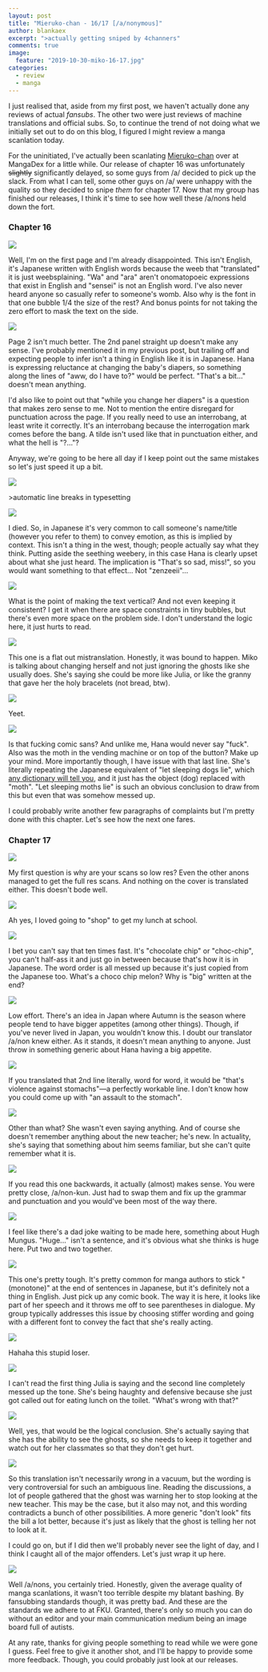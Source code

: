 ```yaml
---
layout: post
title: "Mieruko-chan - 16/17 [/a/nonymous]"
author: blankaex
excerpt: ">actually getting sniped by 4channers"
comments: true
image:
  feature: "2019-10-30-miko-16-17.jpg"
categories:
  - review
  - manga
---
```


I just realised that, aside from my first post, we haven't actually done any reviews of actual _fansubs_. The other two were just reviews of machine translations and official subs. So, to continue the trend of not doing what we initially set out to do on this blog, I figured I might review a manga scanlation today.

For the uninitiated, I've actually been scanlating [Mieruko-chan](https://mangadex.org/title/31792/mieruko-chan) over at MangaDex for a little while. Our release of chapter 16 was unfortunately ~~slightly~~ significantly delayed, so some guys from /a/ decided to pick up the slack. From what I can tell, some other guys on /a/ were unhappy with the quality so they decided to snipe _them_ for chapter 17. Now that my group has finished our releases, I think it's time to see how well these /a/nons held down the fort.

### Chapter 16

![](https://i.imgur.com/EyC35ys.png)

Well, I'm on the first page and I'm already disappointed. This isn't English, it's Japanese written with English words because the weeb that "translated" it is just weebsplaining. "Wa" and "ara" aren't onomatopoeic expressions that exist in English and "sensei" is not an English word. I've also never heard anyone so casually refer to someone's womb. Also why is the font in that one bubble 1/4 the size of the rest? And bonus points for not taking the zero effort to mask the text on the side.

![](https://i.imgur.com/UYxQD5v.png)

Page 2 isn't much better. The 2nd panel straight up doesn't make any sense. I've probably mentioned it in my previous post, but trailing off and expecting people to infer isn't a thing in English like it is in Japanese. Hana is expressing reluctance at changing the baby's diapers, so something along the lines of "aww, do I have to?" would be perfect. "That's a bit..." doesn't mean anything.

I'd also like to point out that "while you change her diapers" is a question that makes zero sense to me. Not to mention the entire disregard for punctuation across the page. If you really need to use an interrobang, at least write it correctly. It's an interrobang because the interrogation mark comes before the bang. A tilde isn't used like that in punctuation either, and what the hell is "?..."?

Anyway, we're going to be here all day if I keep point out the same mistakes so let's just speed it up a bit.

![](https://i.imgur.com/eKAffE0.png)

&gt;automatic line breaks in typesetting

![](https://i.imgur.com/J8OyQnt.png)

I died. So, in Japanese it's very common to call someone's name/title (however you refer to them) to convey emotion, as this is implied by context. This isn't a thing in the west, though; people actually say what they think. Putting aside the seething weebery, in this case Hana is clearly upset about what she just heard. The implication is "That's so sad, miss!", so you would want something to that effect... Not "zenzeeii"...

![](https://i.imgur.com/lbxjP3W.png)

What is the point of making the text vertical? And not even keeping it consistent? I get it when there are space constraints in tiny bubbles, but there's even more space on the problem side. I don't understand the logic here, it just hurts to read.

![](https://i.imgur.com/yaX1dz0.png)

This one is a flat out mistranslation. Honestly, it was bound to happen. Miko is talking about changing herself and not just ignoring the ghosts like she usually does. She's saying she could be more like Julia, or like the granny that gave her the holy bracelets (not bread, btw).

![](https://i.imgur.com/wUCu6fH.png)

Yeet.

![](https://i.imgur.com/Wi6xAtz.png)

Is that fucking comic sans? And unlike me, Hana would never say "fuck". Also was the moth in the vending machine or on top of the button? Make up your mind. More importantly though, I have issue with that last line. She's literally repeating the Japanese equivalent of "let sleeping dogs lie", which [any dictionary will tell you](https://jisho.org/search/%E8%A7%A6%E3%82%89%E3%81%AC%E7%A5%9E%E3%81%AB%E7%A5%9F%E3%82%8A%E3%81%AA%E3%81%97), and it just has the object (dog) replaced with "moth". "Let sleeping moths lie" is such an obvious conclusion to draw from this but even that was somehow messed up.

I could probably write another few paragraphs of complaints but I'm pretty done with this chapter. Let's see how the next one fares.

### Chapter 17

![](https://i.imgur.com/vmtIA0A.png)

My first question is why are your scans so low res? Even the other anons managed to get the full res scans. And nothing on the cover is translated either. This doesn't bode well.

![](https://i.imgur.com/WKh8Tfd.png)

Ah yes, I loved going to "shop" to get my lunch at school.

![](https://i.imgur.com/osXchFc.png)

I bet you can't say that ten times fast. It's "chocolate chip" or "choc-chip", you can't half-ass it and just go in between because that's how it is in Japanese. The word order is all messed up because it's just copied from the Japanese too. What's a choco chip melon? Why is "big" written at the end?

![](https://i.imgur.com/O6ZeOYW.png)

Low effort. There's an idea in Japan where Autumn is the season where people tend to have bigger appetites (among other things). Though, if you've never lived in Japan, you wouldn't know this. I doubt our translator /a/non knew either. As it stands, it doesn't mean anything to anyone. Just throw in something generic about Hana having a big appetite.

![](https://i.imgur.com/ZkYGATm.png)

If you translated that 2nd line literally, word for word, it would be "that's violence against stomachs"—a perfectly workable line. I don't know how you could come up with "an assault to the stomach".

![](https://i.imgur.com/UD3cr3N.png)

Other than what? She wasn't even saying anything. And of course she doesn't remember anything about the new teacher; he's new. In actuality, she's saying that something about him seems familiar, but she can't quite remember what it is.

![](https://i.imgur.com/o20SYmp.png)

If you read this one backwards, it actually (almost) makes sense. You were pretty close, /a/non-kun. Just had to swap them and fix up the grammar and punctuation and you would've been most of the way there.

![](https://i.imgur.com/l7oktJa.png)

I feel like there's a dad joke waiting to be made here, something about Hugh Mungus. "Huge..." isn't a sentence, and it's obvious what she thinks is huge here. Put two and two together.

![](https://i.imgur.com/pwXB4P2.png)

This one's pretty tough. It's pretty common for manga authors to stick "(monotone)" at the end of sentences in Japanese, but it's definitely not a thing in English. Just pick up any comic book. The way it is here, it looks like part of her speech and it throws me off to see parentheses in dialogue. My group typically addresses this issue by choosing stiffer wording and going with a different font to convey the fact that she's really acting.

![](https://i.imgur.com/lZzMmlc.png)

Hahaha this stupid loser.

![](https://i.imgur.com/fY7FzRz.png)

I can't read the first thing Julia is saying and the second line completely messed up the tone. She's being haughty and defensive because she just got called out for eating lunch on the toilet. "What's wrong with that?"

![](https://i.imgur.com/86s6G1a.png)

Well, yes, that would be the logical conclusion. She's actually saying that she has the ability to see the ghosts, so she needs to keep it together and watch out for her classmates so that they don't get hurt.

![](https://i.imgur.com/bxXv7S5.png)

So this translation isn't necessarily _wrong_ in a vacuum, but the wording is very controversial for such an ambiguous line. Reading the discussions, a lot of people gathered that the ghost was warning her to stop looking at the new teacher. This may be the case, but it also may not, and this wording contradicts a bunch of other possibilities. A more generic "don't look" fits the bill a lot better, because it's just as likely that the ghost is telling her not to look at it.

I could go on, but if I did then we'll probably never see the light of day, and I think I caught all of the major offenders. Let's just wrap it up here.

![](https://i.imgur.com/lHEgmwX.png)

Well /a/nons, you certainly tried. Honestly, given the average quality of manga scanlations, it wasn't too terrible despite my blatant bashing. By fansubbing standards though, it was pretty bad. And these are the standards we adhere to at FKU. Granted, there's only so much you can do without an editor and your main communication medium being an image board full of autists.

At any rate, thanks for giving people something to read while we were gone I guess. Feel free to give it another shot, and I'll be happy to provide some more feedback. Though, you could probably just look at our releases.
